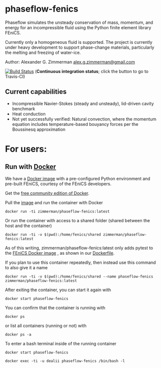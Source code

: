 # phaseflow-fenics
Phaseflow simulates the unsteady conservation of mass, momentum, and energy for an incompressible fluid using the Python finite element library FEniCS.

Currently only a homogeneous fluid is supported. The project is currently under heavy development to support phase-change materials, particularly the melting and freezing of water-ice.

Author: Alexander G. Zimmerman <alex.g.zimmerman@gmail.com>

[![Build Status](https://travis-ci.org/alexanderzimmerman/phaseflow-fenics.svg?branch=master)](https://travis-ci.org/alexanderzimmerman/phaseflow-fenics) (<b>Continuous integration status</b>; click the button to go to Travis-CI)

## Current capabilities
- Incompressible Navier-Stokes (steady and unsteady), lid-driven cavity benchmark
- Heat conduction
- Not yet successfully verified: Natural convection, where the momentum equation includes temperature-based bouyancy forces per the Boussinesq approximation

# For users:
## Run with [Docker](https://www.docker.com)

We have a [Docker image](quay.io/fenicsproject/stable:latest) with a pre-configured Python environment and pre-built FEniCS, courtesy of the FEniCS developers.

Get the [free community edition of Docker](https://www.docker.com/community-edition).

Pull the [image](https://hub.docker.com/r/zimmerman/phaseflow-fenics/) and run the container with Docker

    docker run -ti zimmerman/phaseflow-fenics:latest
    
Or run the container with access to a shared folder (shared between the host and the container)

    docker run -ti -v $(pwd):/home/fenics/shared zimmerman/phaseflow-fenics:latest
    
As of this writing, zimmerman/phaseflow-fenics:latest only adds pytest to the [FEniCS Docker image](quay.io/fenicsproject/stable:latest) , as shown in our [Dockerfile](https://github.com/alexanderzimmerman/phaseflow-fenics/blob/master/Dockerfile).

If you plan to use this container repeatedly, then instead use this command to also give it a name

    docker run -ti -v $(pwd):/home/fenics/shared --name phaseflow-fenics zimmerman/phaseflow-fenics:latest

After exiting the container, you can start it again with

    docker start phaseflow-fenics
    
You can confirm that the container is running with

    docker ps
    
or list all containers (running or not) with

    docker ps -a

To enter a bash terminal inside of the running container

    docker start phaseflow-fenics
    
    docker exec -ti -u dealii phaseflow-fenics /bin/bash -l
